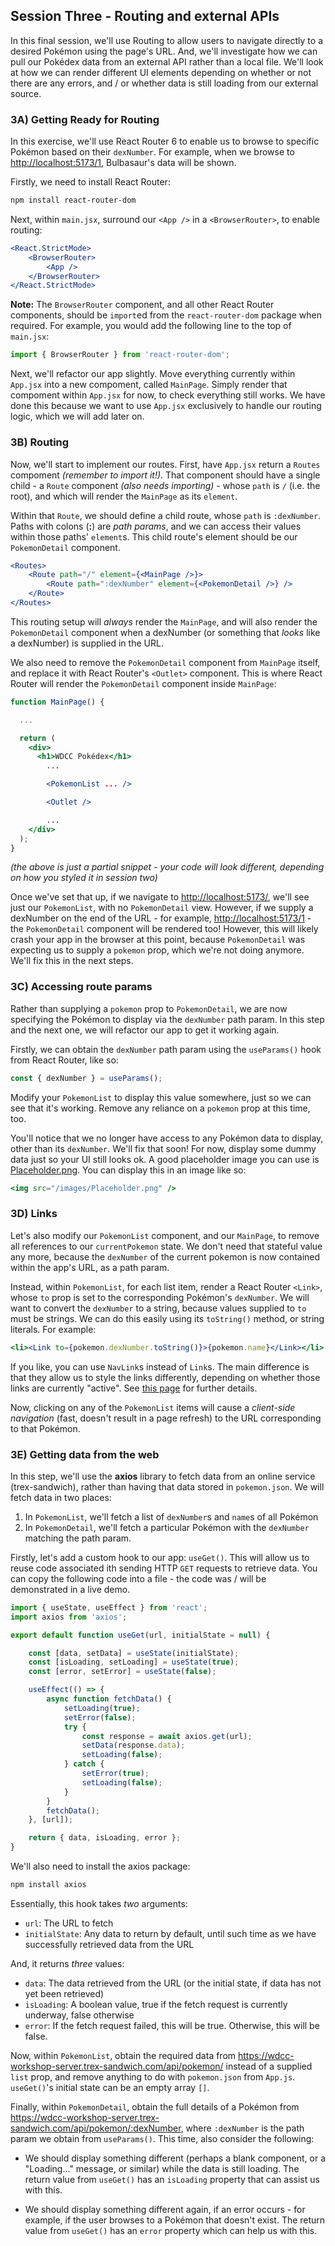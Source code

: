 ## Session Three - Routing and external APIs
In this final session, we'll use Routing to allow users to navigate directly to a desired Pokémon using the page's URL. And, we'll investigate how we can pull our Pokédex data from an external API rather than a local file. We'll look at how we can render different UI elements depending on whether or not there are any errors, and / or whether data is still loading from our external source.

### 3A) Getting Ready for Routing
In this exercise, we'll use React Router 6 to enable us to browse to specific Pokémon based on their `dexNumber`. For example, when we browse to <http://localhost:5173/1>, Bulbasaur's data will be shown.

Firstly, we need to install React Router:

```sh
npm install react-router-dom
```

Next, within `main.jsx`, surround our `<App />` in a `<BrowserRouter>`, to enable routing:

```jsx
<React.StrictMode>
    <BrowserRouter>
        <App />
    </BrowserRouter>
</React.StrictMode>
```

**Note:** The `BrowserRouter` component, and all other React Router components, should be `import`ed from the `react-router-dom` package when required. For example, you would add the following line to the top of `main.jsx`:

```js
import { BrowserRouter } from 'react-router-dom';
```

Next, we'll refactor our app slightly. Move everything currently within `App.jsx` into a new compoment, called `MainPage`. Simply render that compoment within `App.jsx` for now, to check everything still works. We have done this because we want to use `App.jsx` exclusively to handle our routing logic, which we will add later on.

### 3B) Routing
Now, we'll start to implement our routes. First, have `App.jsx` return a `Routes` compoment *(remember to import it!)*. That component should have a single child - a `Route` component *(also needs importing)* - whose `path` is `/` (i.e. the root), and which will render the `MainPage` as its `element`.

Within that `Route`, we should define a child route, whose `path` is `:dexNumber`. Paths with colons (**:**) are *path params*, and we can access their values within those paths' `element`s. This child route's element should be our `PokemonDetail` component.

```jsx
<Routes>
    <Route path="/" element={<MainPage />}>
        <Route path=":dexNumber" element={<PokemonDetail />} />
    </Route>
</Routes>
```

This routing setup will *always* render the `MainPage`, and will also render the `PokemonDetail` component when a dexNumber (or something that *looks* like a dexNumber) is supplied in the URL.

We also need to remove the `PokemonDetail` component from `MainPage` itself, and replace it with React Router's `<Outlet>` component. This is where React Router will render the `PokemonDetail` component inside `MainPage`:

```jsx
function MainPage() {

  ...

  return (
    <div>
      <h1>WDCC Pokédex</h1>
        ...

        <PokemonList ... />

        <Outlet />

        ...
    </div>
  );
}
```

*(the above is just a partial snippet - your code will look different, depending on how you styled it in session two)*

Once we've set that up, if we navigate to <http://localhost:5173/>, we'll see just our `PokemonList`, with no `PokemonDetail` view. However, if we supply a dexNumber on the end of the URL - for example, <http://localhost:5173/1> - the `PokemonDetail` component will be rendered too! However, this will likely crash your app in the browser at this point, because `PokemonDetail` was expecting us to supply a `pokemon` prop, which we're not doing anymore. We'll fix this in the next steps.

### 3C) Accessing route params
Rather than supplying a `pokemon` prop to `PokemonDetail`, we are now specifying the Pokémon to display via the `dexNumber` path param. In this step and the next one, we will refactor our app to get it working again.

Firstly, we can obtain the `dexNumber` path param using the `useParams()` hook from React Router, like so:

```js
const { dexNumber } = useParams();
```

Modify your `PokemonList` to display this value somewhere, just so we can see that it's working. Remove any reliance on a `pokemon` prop at this time, too.

You'll notice that we no longer have access to any Pokémon data to display, other than its `dexNumber`. We'll fix that soon! For now, display some dummy data just so your UI still looks ok. A good placeholder image you can use is [Placeholder.png](../public/images/Placeholder.png). You can display this in an image like so:

```jsx
<img src="/images/Placeholder.png" />
```

### 3D) Links
Let's also modify our `PokemonList` component, and our `MainPage`, to remove all references to our `currentPokemon` state. We don't need that stateful value any more, because the `dexNumber` of the current pokemon is now contained within the app's URL, as a path param.

Instead, within `PokemonList`, for each list item, render a React Router `<Link>`, whose `to` prop is set to the corresponding Pokémon's `dexNumber`. We will want to convert the `dexNumber` to a string, because values supplied to `to` must be strings. We can do this easily using its `toString()` method, or string literals. For example:

```jsx
<li><Link to={pokemon.dexNumber.toString()}>{pokemon.name}</Link></li>
```

If you like, you can use `NavLink`s instead of `Link`s. The main difference is that they allow us to style the links differently, depending on whether those links are currently "active". See [this page](https://reactrouter.com/docs/en/v6#navlink) for further details.

Now, clicking on any of the `PokemonList` items will cause a *client-side navigation* (fast, doesn't result in a page refresh) to the URL corresponding to that Pokémon.

### 3E) Getting data from the web
In this step, we'll use the **axios** library to fetch data from an online service (trex-sandwich), rather than having that data stored in `pokemon.json`. We will fetch data in two places:

1. In `PokemonList`, we'll fetch a list of `dexNumber`s and `name`s of all Pokémon
2. In `PokemonDetail`, we'll fetch a particular Pokémon with the `dexNumber` matching the path param.

Firstly, let's add a custom hook to our app: `useGet()`. This will allow us to reuse code associated ith sending HTTP `GET` requests to retrieve data. You can copy the following code into a file - the code was / will be demonstrated in a live demo.

```jsx
import { useState, useEffect } from 'react';
import axios from 'axios';

export default function useGet(url, initialState = null) {

    const [data, setData] = useState(initialState);
    const [isLoading, setLoading] = useState(true);
    const [error, setError] = useState(false);

    useEffect(() => {
        async function fetchData() {
            setLoading(true);
            setError(false);
            try {
                const response = await axios.get(url);
                setData(response.data);
                setLoading(false);
            } catch {
                setError(true);
                setLoading(false);
            }
        }
        fetchData();
    }, [url]);

    return { data, isLoading, error };
}
```

We'll also need to install the axios package:

```sh
npm install axios
```

Essentially, this hook takes *two* arguments:
- `url`: The URL to fetch
- `initialState`: Any data to return by default, until such time as we have successfully retrieved data from the URL

And, it returns *three* values:
- `data`: The data retrieved from the URL (or the initial state, if data has not yet been retrieved)
- `isLoading`: A boolean value, true if the fetch request is currently underway, false otherwise
- `error`: If the fetch request failed, this will be true. Otherwise, this will be false.

Now, within `PokemonList`, obtain the required data from <https://wdcc-workshop-server.trex-sandwich.com/api/pokemon/> instead of a supplied `list` prop, and remove anything to do with `pokemon.json` from `App.js`. `useGet()`'s initial state can be an empty array `[]`.

Finally, within `PokemonDetail`, obtain the full details of a Pokémon from https://wdcc-workshop-server.trex-sandwich.com/api/pokemon/:dexNumber, where `:dexNumber` is the path param we obtain from `useParams()`. This time, also consider the following:

- We should display something different (perhaps a blank component, or a "Loading..." message, or similar) while the data is still loading. The return value from `useGet()` has an `isLoading` property that can assist us with this.

- We should display something different again, if an error occurs - for example, if the user browses to a Pokémon that doesn't exist. The return value from `useGet()` has an `error` property which can help us with this.